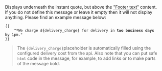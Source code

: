 Displays underneath the instant quote, but above the
<a href="#{{$group}}_{{$type}}_footer_text" title="Footer text">"Footer text"</a> content. If you do not define this message or leave it
empty then it will not display anything. Please find an example message below:

<pre><code class="language-none language-wrap">{{
    "*We charge £{delivery_charge} for delivery in <strong>two business days</strong> by 1pm."
}}</code></pre>

> The `{delivery_charge}`placeholder is automatically filled using the configured delivery cost from the
api. Also note that you can put safe `html` code in the message, for example, to add links or to make
parts of the message bold.
